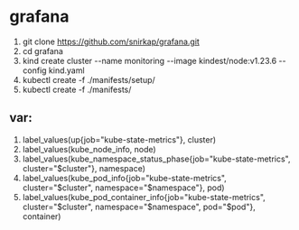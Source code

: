 # grafana
1. git clone https://github.com/snirkap/grafana.git
2. cd grafana 
3. kind create cluster --name monitoring --image kindest/node:v1.23.6 --config kind.yaml
4. kubectl create -f ./manifests/setup/
5. kubectl create -f ./manifests/
## var:
1. label_values(up{job="kube-state-metrics"}, cluster)
2. label_values(kube_node_info, node)
3. label_values(kube_namespace_status_phase{job="kube-state-metrics", cluster="$cluster"}, namespace)
4. label_values(kube_pod_info{job="kube-state-metrics", cluster="$cluster", namespace="$namespace"}, pod)
5. label_values(kube_pod_container_info{job="kube-state-metrics", cluster="$cluster", namespace="$namespace", pod="$pod"}, container)

